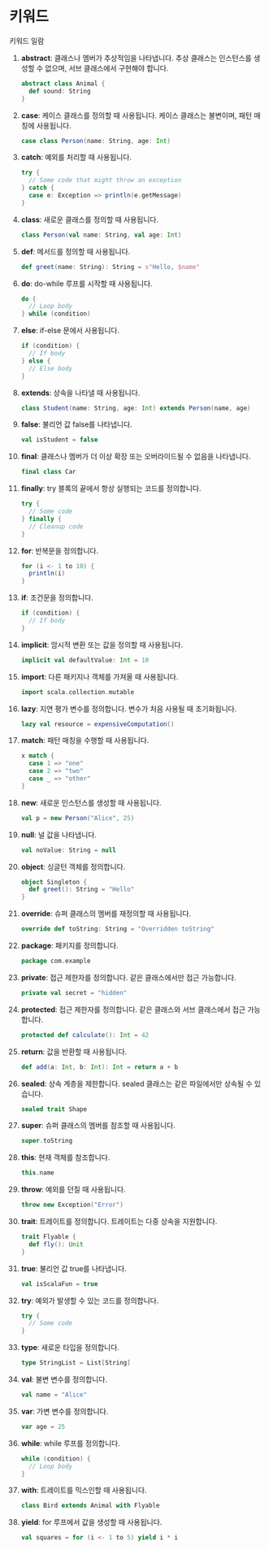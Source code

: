 
# 키워드



<summary>키워드 일람</summary>

1. **abstract**: 클래스나 멤버가 추상적임을 나타냅니다. 추상 클래스는 인스턴스를 생성할 수 없으며, 서브 클래스에서 구현해야 합니다.
   ```scala
   abstract class Animal {
     def sound: String
   }
   ```

2. **case**: 케이스 클래스를 정의할 때 사용됩니다. 케이스 클래스는 불변이며, 패턴 매칭에 사용됩니다.
   ```scala
   case class Person(name: String, age: Int)
   ```

3. **catch**: 예외를 처리할 때 사용됩니다.
   ```scala
   try {
     // Some code that might throw an exception
   } catch {
     case e: Exception => println(e.getMessage)
   }
   ```

4. **class**: 새로운 클래스를 정의할 때 사용됩니다.
   ```scala
   class Person(val name: String, val age: Int)
   ```

5. **def**: 메서드를 정의할 때 사용됩니다.
   ```scala
   def greet(name: String): String = s"Hello, $name"
   ```

6. **do**: do-while 루프를 시작할 때 사용됩니다.
   ```scala
   do {
     // Loop body
   } while (condition)
   ```

7. **else**: if-else 문에서 사용됩니다.
   ```scala
   if (condition) {
     // If body
   } else {
     // Else body
   }
   ```

8. **extends**: 상속을 나타낼 때 사용됩니다.
   ```scala
   class Student(name: String, age: Int) extends Person(name, age)
   ```

9. **false**: 불리언 값 false를 나타냅니다.
   ```scala
   val isStudent = false
   ```

10. **final**: 클래스나 멤버가 더 이상 확장 또는 오버라이드될 수 없음을 나타냅니다.
    ```scala
    final class Car
    ```

11. **finally**: try 블록의 끝에서 항상 실행되는 코드를 정의합니다.
    ```scala
    try {
      // Some code
    } finally {
      // Cleanup code
    }
    ```

12. **for**: 반복문을 정의합니다.
    ```scala
    for (i <- 1 to 10) {
      println(i)
    }
    ```

13. **if**: 조건문을 정의합니다.
    ```scala
    if (condition) {
      // If body
    }
    ```

14. **implicit**: 암시적 변환 또는 값을 정의할 때 사용됩니다.
    ```scala
    implicit val defaultValue: Int = 10
    ```

15. **import**: 다른 패키지나 객체를 가져올 때 사용됩니다.
    ```scala
    import scala.collection.mutable
    ```

16. **lazy**: 지연 평가 변수를 정의합니다. 변수가 처음 사용될 때 초기화됩니다.
    ```scala
    lazy val resource = expensiveComputation()
    ```

17. **match**: 패턴 매칭을 수행할 때 사용됩니다.
    ```scala
    x match {
      case 1 => "one"
      case 2 => "two"
      case _ => "other"
    }
    ```

18. **new**: 새로운 인스턴스를 생성할 때 사용됩니다.
    ```scala
    val p = new Person("Alice", 25)
    ```

19. **null**: 널 값을 나타냅니다.
    ```scala
    val noValue: String = null
    ```

20. **object**: 싱글턴 객체를 정의합니다.
    ```scala
    object Singleton {
      def greet(): String = "Hello"
    }
    ```

21. **override**: 슈퍼 클래스의 멤버를 재정의할 때 사용됩니다.
    ```scala
    override def toString: String = "Overridden toString"
    ```

22. **package**: 패키지를 정의합니다.
    ```scala
    package com.example
    ```

23. **private**: 접근 제한자를 정의합니다. 같은 클래스에서만 접근 가능합니다.
    ```scala
    private val secret = "hidden"
    ```

24. **protected**: 접근 제한자를 정의합니다. 같은 클래스와 서브 클래스에서 접근 가능합니다.
    ```scala
    protected def calculate(): Int = 42
    ```

25. **return**: 값을 반환할 때 사용됩니다.
    ```scala
    def add(a: Int, b: Int): Int = return a + b
    ```

26. **sealed**: 상속 계층을 제한합니다. sealed 클래스는 같은 파일에서만 상속될 수 있습니다.
    ```scala
    sealed trait Shape
    ```

27. **super**: 슈퍼 클래스의 멤버를 참조할 때 사용됩니다.
    ```scala
    super.toString
    ```

28. **this**: 현재 객체를 참조합니다.
    ```scala
    this.name
    ```

29. **throw**: 예외를 던질 때 사용됩니다.
    ```scala
    throw new Exception("Error")
    ```

30. **trait**: 트레이트를 정의합니다. 트레이트는 다중 상속을 지원합니다.
    ```scala
    trait Flyable {
      def fly(): Unit
    }
    ```

31. **true**: 불리언 값 true를 나타냅니다.
    ```scala
    val isScalaFun = true
    ```

32. **try**: 예외가 발생할 수 있는 코드를 정의합니다.
    ```scala
    try {
      // Some code
    }
    ```

33. **type**: 새로운 타입을 정의합니다.
    ```scala
    type StringList = List[String]
    ```

34. **val**: 불변 변수를 정의합니다.
    ```scala
    val name = "Alice"
    ```

35. **var**: 가변 변수를 정의합니다.
    ```scala
    var age = 25
    ```

36. **while**: while 루프를 정의합니다.
    ```scala
    while (condition) {
      // Loop body
    }
    ```

37. **with**: 트레이트를 믹스인할 때 사용됩니다.
    ```scala
    class Bird extends Animal with Flyable
    ```

38. **yield**: for 루프에서 값을 생성할 때 사용됩니다.
    ```scala
    val squares = for (i <- 1 to 5) yield i * i
    ```
